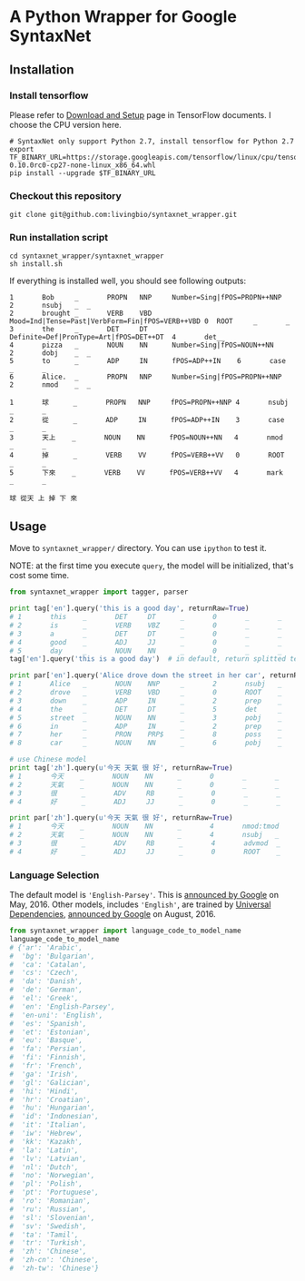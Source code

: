 # A Python Wrapper for Google SyntaxNet

## Installation

### Install tensorflow

Please refer to [Download and Setup](https://www.tensorflow.org/versions/r0.10/get_started/os_setup.html)
page in TensorFlow documents. I choose the CPU version here.

```shell-script
# SyntaxNet only support Python 2.7, install tensorflow for Python 2.7
export TF_BINARY_URL=https://storage.googleapis.com/tensorflow/linux/cpu/tensorflow-0.10.0rc0-cp27-none-linux_x86_64.whl
pip install --upgrade $TF_BINARY_URL
```

### Checkout this repository

```shell-script
git clone git@github.com:livingbio/syntaxnet_wrapper.git
```

### Run installation script

```shell-script
cd syntaxnet_wrapper/syntaxnet_wrapper
sh install.sh
```

If everything is installed well, you should see following outputs:

```
1       Bob     _       PROPN   NNP     Number=Sing|fPOS=PROPN++NNP     2       nsubj   _  _
2       brought _       VERB    VBD     Mood=Ind|Tense=Past|VerbForm=Fin|fPOS=VERB++VBD 0  ROOT     _       _
3       the     _       DET     DT      Definite=Def|PronType=Art|fPOS=DET++DT  4       det__
4       pizza   _       NOUN    NN      Number=Sing|fPOS=NOUN++NN       2       dobj    _  _
5       to      _       ADP     IN      fPOS=ADP++IN    6       case    _       _
6       Alice.  _       PROPN   NNP     Number=Sing|fPOS=PROPN++NNP     2       nmod    _  _

1       球      _       PROPN   NNP     fPOS=PROPN++NNP 4       nsubj   _       _
2       從      _       ADP     IN      fPOS=ADP++IN    3       case    _       _
3       天上    _       NOUN    NN      fPOS=NOUN++NN   4       nmod    _       _
4       掉      _       VERB    VV      fPOS=VERB++VV   0       ROOT    _       _
5       下來    _       VERB    VV      fPOS=VERB++VV   4       mark    _       _

球 從天 上 掉 下 來
```


## Usage

Move to `syntaxnet_wrapper/` directory. You can use `ipython` to test it.

NOTE: at the first time you execute `query`, the model will be initialized,
that's cost some time.

```python
from syntaxnet_wrapper import tagger, parser

print tag['en'].query('this is a good day', returnRaw=True)
# 1       this    _       DET     DT      _       0       _       _       _
# 2       is      _       VERB    VBZ     _       0       _       _       _
# 3       a       _       DET     DT      _       0       _       _       _
# 4       good    _       ADJ     JJ      _       0       _       _       _
# 5       day     _       NOUN    NN      _       0       _       _       _
tag['en'].query('this is a good day')  # in default, return splitted text

print par['en'].query('Alice drove down the street in her car', returnRaw=True)
# 1       Alice   _       NOUN    NNP     _       2       nsubj   _       _
# 2       drove   _       VERB    VBD     _       0       ROOT    _       _
# 3       down    _       ADP     IN      _       2       prep    _       _
# 4       the     _       DET     DT      _       5       det     _       _
# 5       street  _       NOUN    NN      _       3       pobj    _       _
# 6       in      _       ADP     IN      _       2       prep    _       _
# 7       her     _       PRON    PRP$    _       8       poss    _       _
# 8       car     _       NOUN    NN      _       6       pobj    _       _

# use Chinese model
print tag['zh'].query(u'今天 天氣 很 好', returnRaw=True)
# 1       今天    _       NOUN    NN      _       0       _       _       _
# 2       天氣    _       NOUN    NN      _       0       _       _       _
# 3       很      _       ADV     RB      _       0       _       _       _
# 4       好      _       ADJ     JJ      _       0       _       _       _

print par['zh'].query(u'今天 天氣 很 好', returnRaw=True)
# 1       今天    _       NOUN    NN      _       4       nmod:tmod       _       _
# 2       天氣    _       NOUN    NN      _       4       nsubj   _       _
# 3       很      _       ADV     RB      _       4       advmod  _       _
# 4       好      _       ADJ     JJ      _       0       ROOT    _       _
```

### Language Selection

The default model is `'English-Parsey'`. This is
[announced by Google](https://research.googleblog.com/2016/05/announcing-syntaxnet-worlds-most.html)
on May, 2016.
Other models, includes `'English'`, are trained by [Universal Dependencies](http://universaldependencies.org/),
[announced by Google](https://research.googleblog.com/2016/08/meet-parseys-cousins-syntax-for-40.html)
on August, 2016.

```python
from syntaxnet_wrapper import language_code_to_model_name
language_code_to_model_name
# {'ar': 'Arabic',
#  'bg': 'Bulgarian',
#  'ca': 'Catalan',
#  'cs': 'Czech',
#  'da': 'Danish',
#  'de': 'German',
#  'el': 'Greek',
#  'en': 'English-Parsey',
#  'en-uni': 'English',
#  'es': 'Spanish',
#  'et': 'Estonian',
#  'eu': 'Basque',
#  'fa': 'Persian',
#  'fi': 'Finnish',
#  'fr': 'French',
#  'ga': 'Irish',
#  'gl': 'Galician',
#  'hi': 'Hindi',
#  'hr': 'Croatian',
#  'hu': 'Hungarian',
#  'id': 'Indonesian',
#  'it': 'Italian',
#  'iw': 'Hebrew',
#  'kk': 'Kazakh',
#  'la': 'Latin',
#  'lv': 'Latvian',
#  'nl': 'Dutch',
#  'no': 'Norwegian',
#  'pl': 'Polish',
#  'pt': 'Portuguese',
#  'ro': 'Romanian',
#  'ru': 'Russian',
#  'sl': 'Slovenian',
#  'sv': 'Swedish',
#  'ta': 'Tamil',
#  'tr': 'Turkish',
#  'zh': 'Chinese',
#  'zh-cn': 'Chinese',
#  'zh-tw': 'Chinese'}
```